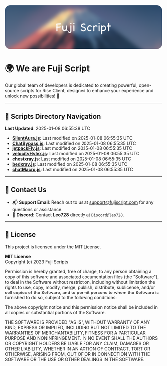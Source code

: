 ![Banner](.github/b.webp)

# 🌍 **We are Fuji Script**

Our global team of developers is dedicated to creating powerful, open-source scripts for Rise Client, designed to enhance your experience and unlock new possibilities! 🌟

---
<!-- SCRIPTS_NAVIGATION_START -->
## 📂 **Scripts Directory Navigation**

**Last Updated**: 2025-01-08 06:55:38 UTC

- **[SilentAura.js](scripts/SilentAura.js)**: Last modified on 2025-01-08 06:55:35 UTC
- **[ChatBypass.js](scripts/ChatBypass.js)**: Last modified on 2025-01-08 06:55:35 UTC
- **[jetpackFly.js](scripts/jetpackFly.js)**: Last modified on 2025-01-08 06:55:35 UTC
- **[velocityHylex.js](scripts/velocityHylex.js)**: Last modified on 2025-01-08 06:55:35 UTC
- **[chestxray.js](scripts/chestxray.js)**: Last modified on 2025-01-08 06:55:35 UTC
- **[bedxray.js](scripts/bedxray.js)**: Last modified on 2025-01-08 06:55:35 UTC
- **[chatMacro.js](scripts/chatMacro.js)**: Last modified on 2025-01-08 06:55:35 UTC

<!-- SCRIPTS_NAVIGATION_END -->

---

## 💬 **Contact Us**  
- 📬 **Support Email**: Reach out to us at [support@fujiscript.com](mailto:support@fujiscript.com) for any questions or assistance.  
- 💬 **Discord**: Contact **Leo728** directly at `Discord@leo728`.

---

## 📜 **License**

This project is licensed under the MIT License.  

**MIT License**  
Copyright (c) 2023 Fuji Scripts  

Permission is hereby granted, free of charge, to any person obtaining a copy of this software and associated documentation files (the "Software"), to deal in the Software without restriction, including without limitation the rights to use, copy, modify, merge, publish, distribute, sublicense, and/or sell copies of the Software, and to permit persons to whom the Software is furnished to do so, subject to the following conditions:  

The above copyright notice and this permission notice shall be included in all copies or substantial portions of the Software.  

THE SOFTWARE IS PROVIDED "AS IS", WITHOUT WARRANTY OF ANY KIND, EXPRESS OR IMPLIED, INCLUDING BUT NOT LIMITED TO THE WARRANTIES OF MERCHANTABILITY, FITNESS FOR A PARTICULAR PURPOSE AND NONINFRINGEMENT. IN NO EVENT SHALL THE AUTHORS OR COPYRIGHT HOLDERS BE LIABLE FOR ANY CLAIM, DAMAGES OR OTHER LIABILITY, WHETHER IN AN ACTION OF CONTRACT, TORT OR OTHERWISE, ARISING FROM, OUT OF OR IN CONNECTION WITH THE SOFTWARE OR THE USE OR OTHER DEALINGS IN THE SOFTWARE.  
